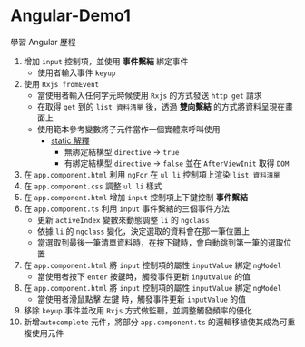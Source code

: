 # Angular-Demo1
學習 Angular 歷程

1. 增加 `input` 控制項，並使用 **事件繫結** 綁定事件
    - 使用者輸入事件 `keyup`
2. 使用 `Rxjs fromEvent`
    - 當使用者輸入任何字元時候使用 `Rxjs` 的方式發送 `http get` 請求
    - 在取得 `get` 到的 `list 資料清單` 後，透過 **雙向繫結** 的方式將資料呈現在畫面上
    - 使用範本參考變數將子元件當作一個實體來呼叫使用
        - [static 解釋](https://blog.kevinyang.net/2019/05/29/angular-static-viewchild/)
            - 無綁定結構型 `directive` -> `true`
            - 有綁定結構型 `directive` -> `false` 並在 `AfterViewInit` 取得 `DOM`
3. 在 `app.component.html` 利用 `ngFor` 在 `ul li` 控制項上渲染 `list 資料清單`
4. 在 `app.component.css` 調整 `ul li` 樣式
5. 在 `app.component.html` 增加 `input`  控制項上下鍵控制 **事件繫結** 
6. 在 `app.component.ts` 利用 `input` 事件繫結的三個事件方法
   - 更新 `activeIndex` 變數來動態調整 `li` 的 `ngclass`
   - 依據  `li` 的 `ngclass` 變化，決定選取的資料會在那一筆位置上
   - 當選取到最後一筆清單資料時，在按下鍵時，會自動跳到第一筆的選取位置
7. 在 `app.component.html` 將 `input` 控制項的屬性 `inputValue` 綁定 `ngModel` 
   - 當使用者按下 `enter` 按鍵時，觸發事件更新 `inputValue` 的值
8. 在 `app.component.html` 將 `input` 控制項的屬性 `inputValue` 綁定 `ngModel` 
   - 當使用者滑鼠點擊 左鍵 時，觸發事件更新 `inputValue` 的值
9.  移除 `keyup` 事件並改用 `Rxjs` 方式做監聽，並調整觸發頻率的優化
10. 新增`autocomplete` 元件，將部分 `app.component.ts` 的邏輯移植使其成為可重複使用元件
